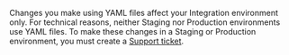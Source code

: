 <div class="bs-callout bs-callout-info" id="info">
  <p>Changes you make using YAML files affect your Integration environment only. For technical reasons, neither Staging nor Production environments use YAML files. To make these changes in a Staging or Production environment, you must create a <a href="{{page.baseurl}}cloud/trouble/trouble.html">Support ticket</a>.</p>
</div>